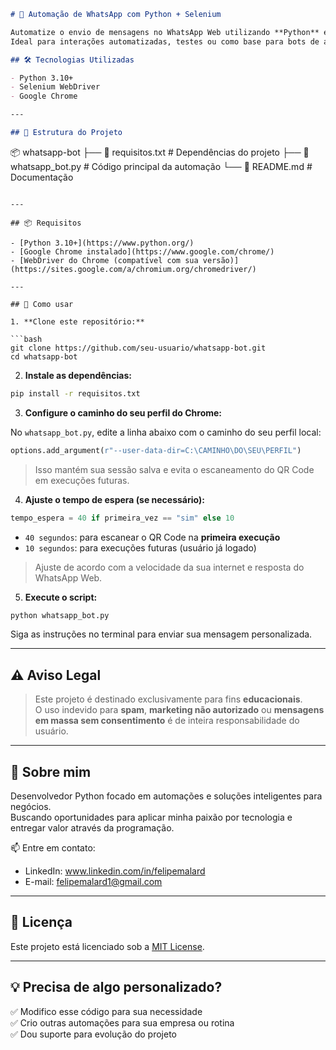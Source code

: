 ```markdown
# 🤖 Automação de WhatsApp com Python + Selenium

Automatize o envio de mensagens no WhatsApp Web utilizando **Python** e **Selenium**.  
Ideal para interações automatizadas, testes ou como base para bots de atendimento.

## 🛠 Tecnologias Utilizadas

- Python 3.10+
- Selenium WebDriver
- Google Chrome

---

## 📁 Estrutura do Projeto

```
📦 whatsapp-bot
├── 📄 requisitos.txt         # Dependências do projeto
├── 📄 whatsapp_bot.py        # Código principal da automação
└── 📄 README.md              # Documentação
```

---

## 📦 Requisitos

- [Python 3.10+](https://www.python.org/)
- [Google Chrome instalado](https://www.google.com/chrome/)
- [WebDriver do Chrome (compatível com sua versão)](https://sites.google.com/a/chromium.org/chromedriver/)

---

## 🚀 Como usar

1. **Clone este repositório:**

```bash
git clone https://github.com/seu-usuario/whatsapp-bot.git
cd whatsapp-bot
```

2. **Instale as dependências:**

```bash
pip install -r requisitos.txt
```

3. **Configure o caminho do seu perfil do Chrome:**

No `whatsapp_bot.py`, edite a linha abaixo com o caminho do seu perfil local:

```python
options.add_argument(r"--user-data-dir=C:\CAMINHO\DO\SEU\PERFIL")
```

> Isso mantém sua sessão salva e evita o escaneamento do QR Code em execuções futuras. 

4. **Ajuste o tempo de espera (se necessário):**

```python
tempo_espera = 40 if primeira_vez == "sim" else 10
```

- `40 segundos`: para escanear o QR Code na **primeira execução**
- `10 segundos`: para execuções futuras (usuário já logado)

> Ajuste de acordo com a velocidade da sua internet e resposta do WhatsApp Web.

5. **Execute o script:**

```bash
python whatsapp_bot.py
```

Siga as instruções no terminal para enviar sua mensagem personalizada.

---

## ⚠️ Aviso Legal

> Este projeto é destinado exclusivamente para fins **educacionais**.  
> O uso indevido para **spam**, **marketing não autorizado** ou **mensagens em massa sem consentimento** é de inteira responsabilidade do usuário.

---

## 💼 Sobre mim

Desenvolvedor Python focado em automações e soluções inteligentes para negócios.  
Buscando oportunidades para aplicar minha paixão por tecnologia e entregar valor através da programação.

📫 Entre em contato:

- LinkedIn: www.linkedin.com/in/felipemalard
- E-mail: felipemalard1@gmail.com

---

## 📝 Licença

Este projeto está licenciado sob a [MIT License](LICENSE).

---

## 💡 Precisa de algo personalizado?

✅ Modifico esse código para sua necessidade  
✅ Crio outras automações para sua empresa ou rotina  
✅ Dou suporte para evolução do projeto
```
